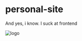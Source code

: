 # personal-site
 
 And yes, i know. I suck at frontend

 ![logo](https://github.com/JayyDoesDev/personal-site/blob/main/.github/assets/ss.png?raw=true)



























 